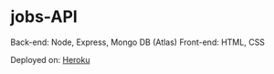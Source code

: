 # jobs-API

Back-end: Node, Express, Mongo DB (Atlas)
Front-end: HTML, CSS

Deployed on:  [Heroku](https://jobsapi-carb11.herokuapp.com/view)